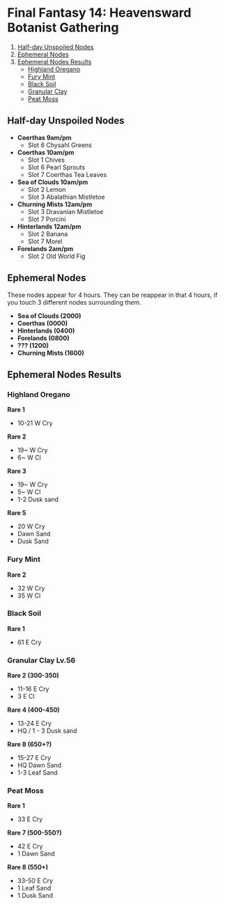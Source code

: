# Final Fantasy 14: Heavensward Botanist Gathering

1. [Half-day Unspoiled Nodes](#alf-day-unspoiled-nodes)
2. [Ephemeral Nodes](#ephemeral-nodes)
3. [Ephemeral Nodes Results](#ephemeral-nodes-results)
    * [Highland Oregano](#highland-oregano)
    * [Fury Mint](#fury-mint)
    * [Black Soil](#black-soil)
    * [Granular Clay](#granular-clay)
    * [Peat Moss](#peat-moss)


## Half-day Unspoiled Nodes

* **Coerthas 9am/pm** 
  * Slot 6 Chysahl Greens
* **Coerthas 10am/pm**
  * Slot 1 Chives
  * Slot 6 Pearl Sprouts
  * Slot 7 Coerthas Tea Leaves
* **Sea of Clouds 10am/pm** 
  * Slot 2 Lemon
  * Slot 3 Abalathian Mistletoe
* **Churning Mists 12am/pm** 
  * Slot 3 Dravanian Mistletoe
  * Slot 7 Porcini
* **Hinterlands 12am/pm**
  * Slot 2 Banana
  * Slot 7 Morel
* **Forelands 2am/pm** 
  * Slot 2 Old World Fig 


## Ephemeral Nodes

These nodes appear for 4 hours. They can be reappear in that 4 hours, if you touch 3 different nodes surrounding them.

* **Sea of Clouds (2000)** 
* **Coerthas (0000)**
* **Hinterlands (0400)** 
* **Forelands (0800)**
* **??? (1200)**
* **Churning Mists (1600)**

## Ephemeral Nodes Results

### Highland Oregano

**Rare 1**
* 10-21 W Cry

**Rare 2**
* 19~ W Cry
* 6~ W Cl

**Rare 3**
* 19~ W Cry
* 5~ W Cl
* 1-2 Dusk sand

**Rare 5**
* 20 W Cry
* Dawn Sand
* Dusk Sand

### Fury Mint

**Rare 2**
* 32 W Cry
* 35 W Cl

### Black Soil

**Rare 1**
* 61 E Cry

### Granular Clay Lv.56
**Rare 2 (300-350)**
* 11-16 E Cry
* 3 E Cl

**Rare 4 (400-450)**
* 13-24 E Cry
* HQ / 1 - 3 Dusk sand

**Rare 8 (650+?)**
* 15-27 E Cry
* HQ Dawn Sand
* 1-3 Leaf Sand

### Peat Moss
**Rare 1**
* 33 E Cry

**Rare 7 (500-550?)**
* 42 E Cry
* 1 Dawn Sand

**Rare 8 (550+)**
* 33-50 E Cry
* 1 Leaf Sand
* 1 Dusk Sand
